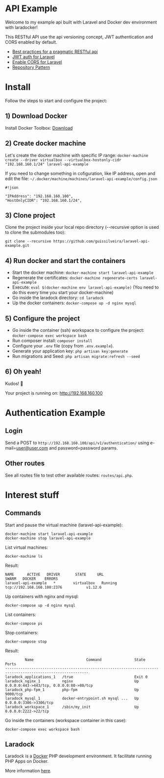 # API Example

Welcome to my example api built with Laravel and Docker dev environment with laradocker!

This RESTful API use the api versioning concept, JWT authentication and CORS enabled by default.
- [Best practices for a pragmatic RESTful api](http://www.vinaysahni.com/best-practices-for-a-pragmatic-restful-api)
- [JWT auth for Laravel](https://github.com/tymondesigns/jwt-auth)
- [Enable CORS for Laravel](https://github.com/barryvdh/laravel-cors)
- [Repository Pattern](https://github.com/andersao/l5-repository)

# Install

Follow the steps to start and configure the project:

## 1) Download Docker

Install Docker Toolbox: [Download](https://www.docker.com/products/docker-toolbox)

## 2) Create docker machine

Let's create the docker machine with specific IP range: ```docker-machine create --driver virtualbox --virtualbox-hostonly-cidr "192.168.160.1/24" laravel-api-example```

If you need to change something in cofiguration, like IP address, open and edit the file: ```~/.docker/machine/machines/laravel-api-example/config.json```

```
#!json

"IPAddress": "192.168.160.100",
"HostOnlyCIDR": "192.168.160.1/24",
```

## 3) Clone project

Clone the project inside your local repo directory (--recursive option is used to clone the submodules too):

```
git clone --recursive https://github.com/guissilveira/laravel-api-example.git
```

## 4) Run docker and start the containers

- Start the docker machine: ```docker-machine start laravel-api-example```
- Regenerate the certificates: ```docker-machine regenerate-certs laravel-api-example```
- Execute: ```eval $(docker-machine env laravel-api-example)``` (You need to do this every time you start your docker-machine)
- Go inside the laradock directory: ```cd laradock```
- Up the docker containers: ```docker-compose up -d nginx mysql```

## 5) Configure the project

- Go inside the container (ssh) workspace to configure the project: ```docker-compose exec workspace bash```
- Run composer install: ```composer install```
- Configure your ```.env``` file (copy from ```.env.example```).
- Generate your application key: ```php artisan key:generate```
- Run migrations and Seed: ```php artisan migrate:refresh --seed```

## 6) Oh yeah!

Kudos! :clap:

Your project is running on: http://192.168.160.100

# Authentication Example

## Login

Send a POST to ```http://192.168.160.100/api/v1/authentication/``` using e-mail=user@user.com and password=password params.

## Other routes

See all routes file to test other available routes: ```routes/api.php```.

# Interest stuff

## Commands

Start and pause the virtual machine (laravel-api-example):

```
docker-machine start laravel-api-example
docker-machine stop laravel-api-example
```

List virtual machines:

```
docker-machine ls
```

Result:

```
NAME      ACTIVE   DRIVER       STATE     URL                          SWARM   DOCKER    ERRORS
laravel-api-example   *        virtualbox   Running   tcp://192.168.160.100:2376           v1.12.6
```

Up containers with nginx and mysql:

```
docker-compose up -d nginx mysql
```

List containers:

```
docker-compose ps
```

Stop containers:

```
docker-compose stop
```

Result:
```
         Name                        Command               State                     Ports
------------------------------------------------------------------------------------------------------------
laradock_applications_1   /true                            Exit 0
laradock_nginx_1          nginx                            Up       0.0.0.0:443->443/tcp, 0.0.0.0:80->80/tcp
laradock_php-fpm_1        php-fpm                          Up       9000/tcp
laradock_mysql_1          docker-entrypoint.sh mysql ...   Up       0.0.0.0:3306->3306/tcp
laradock_workspace_1      /sbin/my_init                    Up       0.0.0.0:2222->22/tcp
```

Go inside the containers (workspace container in this case):

```
docker-compose exec workspace bash
```

## Laradock

Laradock is a [Docker](https://www.docker.com/) PHP development environment. It facilitate running PHP Apps on Docker.

More information [here](https://github.com/laradock/laradock).